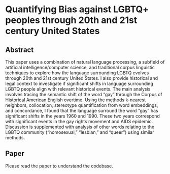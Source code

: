 # Quantifying Bias against LGBTQ+ peoples through 20th and 21st century United States 

## Abstract
This paper uses a combination of natural language processing, a subfield of artificial intelligence/computer science, and traditional corpus linguistic techniques to explore how the language surrounding LGBTQ evolves through 20th and 21st century United States. I also provide historical and legal context to investigate if significant shifts in language surrounding LGBTQ people align with relevant historical events. The main analysis involves tracing the semantic shift of the word “gay” through the Corpus of Historical American English overtime. Using the methods k-nearest neighbors, collocation, stereotype quantification from word embeddings, and concordance, I found that the language surround the word “gay” has significant shifts in the years 1960 and 1990. These two years correspond with significant events in the gay rights movement and AIDS epidemic. Discussion is supplemented with analysis of other words relating to the LGBTQ community (“homosexual,” “lesbian,” and “queer”) using similar methods.

## Paper
Please read the paper to understand the codebase.
